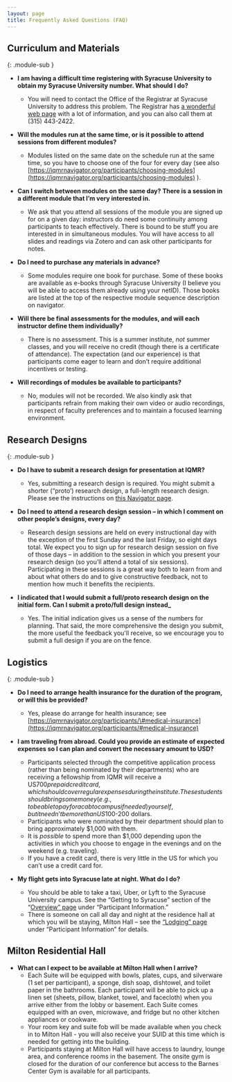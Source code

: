```yaml
---
layout: page
title: Frequently Asked Questions (FAQ)
---
```



## Curriculum and Materials 
{: .module-sub }

  - **I am having a difficult time registering with Syracuse University to obtain my Syracuse University number. What should I do?**
      - You will need to contact the Office of the Registrar at Syracuse University to address this problem. The Registrar has [a wonderful web page](https://registrar.syr.edu/) with a lot of information, and you can also call them at (315) 443-2422.


  - **Will the modules run at the same time, or is it possible to attend sessions from different modules?**
      - Modules listed on the same date on the schedule run at the same time, so you have to choose one of the four for every day (see also [https://iqmrnavigator.org/participants/choosing-modules](https://iqmrnavigator.org/participants/choosing-modules) ).


  - **Can I switch between modules on the same day? There is a session in a different module that I’m very interested in.**
      - We ask that you attend all sessions of the module you are signed up for on a given day: instructors do need some continuity among participants to teach effectively. There is bound to be stuff you are interested in in simultaneous modules. You will have access to all slides and readings via Zotero and can ask other participants for notes.

 
  - **Do I need to purchase any materials in advance?**
      - Some modules require one book for purchase. Some of these books are available as e-books through Syracuse University (I believe you will be able to access them already using your netID). Those books are listed at the top of the respective module sequence description on navigator.


  - **Will there be final assessments for the modules, and will each instructor define them individually?**
      - There is no assessment. This is a summer institute, *not* summer classes, and you will receive no credit (though there is a certificate of attendance). The expectation (and our experience) is that participants come eager to learn and don’t require additional incentives or testing.

  - **Will recordings of modules be available to participants?**
      - No, modules will not be recorded. We also kindly ask that participants refrain from making their own video or audio recordings, in respect of faculty preferences and to maintain a focused learning environment.


## Research Designs
{: .module-sub }


  - **Do I have to submit a research design for presentation at IQMR?**   
      - Yes, submitting a research design is required. You might submit a shorter (“proto’) research design, a full-length research design. Please see the instructions on [this Navigator page](https://iqmrnavigator.org/participants/research-design-instructions).


  - **Do I need to attend a research design session – in which I comment on other people’s designs, every day?**  
      - Research design sessions are held on every instructional day with the exception of the first Sunday and the last Friday, so eight days total. We expect you to sign up for research design session on five of those days – in addition to the session in which you present your research design (so you’ll attend a total of six sessions). Participating in these sessions is a great way both to learn from and about what others do and to give constructive feedback, not to mention how much it benefits the recipients.


  - **I indicated that I would submit a full/proto research design on the initial form. Can I submit a proto/full design instead_**
      - Yes. The initial indication gives us a sense of the numbers for planning. That said, the more comprehensive the design you submit, the more useful the feedback you'll receive, so we encourage you to submit a full design if you are on the fence. 


## Logistics
{: .module-sub }

  - **Do I need to arrange health insurance for the duration of the program, or will this be provided?**
      - Yes, please do arrange for health insurance; see [https://iqmrnavigator.org/participants/\#medical-insurance](https://iqmrnavigator.org/participants/#medical-insurance)


  - **I am traveling from abroad. Could you provide an estimate of expected expenses so I can plan and convert the necessary amount to USD?**
      - Participants selected through the competitive application process (rather than being nominated by their departments) who are receiving a fellowship from IQMR will receive a US$700 prepaid credit card, which should cover regular expenses during the institute. These students should bring some money (e.g., to be able to pay for a cab to campus if needed) yourself, but it needn’t be more than US$100-200 dollars.
      - Participants who were nominated by their department should plan to bring approximately $1,000 with them.
      - It is *possible* to spend more than $1,000 depending upon the activities in which you choose to engage in the evenings and on the weekend (e.g. traveling).
      - If you have a credit card, there is very little in the US for which you can’t use a credit card for.


  - **My flight gets into Syracuse late at night. What do I do?**    
      - You should be able to take a taxi, Uber, or Lyft to the Syracuse University campus. See the “Getting to Syracuse” section of the “[Overview” page](https://iqmrnavigator.org/participants/) under “Participant Information.”
      - There is someone on call all day and night at the residence hall at which you will be staying, Milton Hall – see the [“Lodging” page](https://iqmrnavigator.org/participants/lodging) under “Participant Information” for details.
   
## Milton Residential Hall 

  - **What can I expect to be available at Milton Hall when I arrive?**
      - Each Suite will be equipped with bowls, plates, cups, and silverware (1 set per participant), a sponge, dish soap, dishtowel, and toilet paper in the bathrooms. Each participant will be able to pick up a linen set (sheets, pillow, blanket, towel, and facecloth) when you arrive either from the lobby or basement. Each Suite comes equipped with an oven, microwave, and fridge but no other kitchen appliances or cookware.  
      - Your room key and suite fob will be made available when you check in to Milton Hall - you will also receive your SUID at this time which is needed for getting into the building.
      - Participants staying at Milton Hall will have access to laundry, lounge area, and conference rooms in the basement. The onsite gym is closed for the duration of our conference but access to the Barnes Center Gym is available for all participants. 
